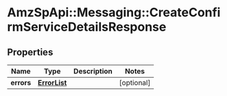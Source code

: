 # AmzSpApi::Messaging::CreateConfirmServiceDetailsResponse

## Properties
Name | Type | Description | Notes
------------ | ------------- | ------------- | -------------
**errors** | [**ErrorList**](ErrorList.md) |  | [optional] 

